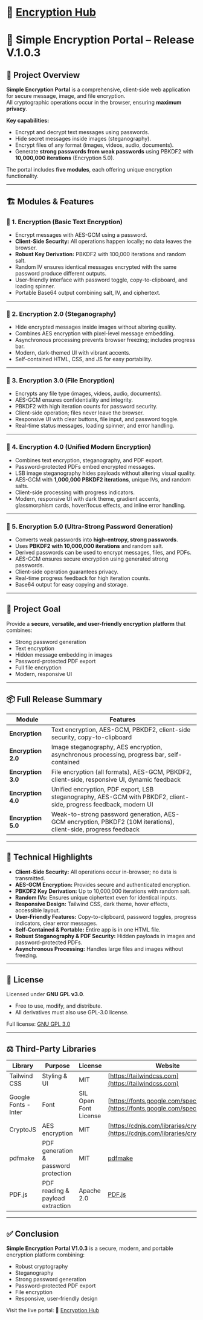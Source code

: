 # 🔗 [Encryption Hub](https://azeem117.github.io/EncryptionHub.github.io/)  

# 🚀 Simple Encryption Portal – Release V.1.0.3

## 🔐 Project Overview
**Simple Encryption Portal** is a comprehensive, client-side web application for secure message, image, and file encryption.  
All cryptographic operations occur in the browser, ensuring **maximum privacy**.  

**Key capabilities:**  
- Encrypt and decrypt text messages using passwords.  
- Hide secret messages inside images (steganography).  
- Encrypt files of any format (images, videos, audio, documents).  
- Generate **strong passwords from weak passwords** using PBKDF2 with **10,000,000 iterations** (Encryption 5.0).  

The portal includes **five modules**, each offering unique encryption functionality.

---

## 🏗️ Modules & Features

### 🔹 1. Encryption (Basic Text Encryption)
- Encrypt messages with AES-GCM using a password.  
- **Client-Side Security:** All operations happen locally; no data leaves the browser.  
- **Robust Key Derivation:** PBKDF2 with 100,000 iterations and random salt.  
- Random IV ensures identical messages encrypted with the same password produce different outputs.  
- User-friendly interface with password toggle, copy-to-clipboard, and loading spinner.  
- Portable Base64 output combining salt, IV, and ciphertext.  

---

### 🔹 2. Encryption 2.0 (Steganography)
- Hide encrypted messages inside images without altering quality.  
- Combines AES encryption with pixel-level message embedding.  
- Asynchronous processing prevents browser freezing; includes progress bar.  
- Modern, dark-themed UI with vibrant accents.  
- Self-contained HTML, CSS, and JS for easy portability.  

---

### 🔹 3. Encryption 3.0 (File Encryption)
- Encrypts any file type (images, videos, audio, documents).  
- AES-GCM ensures confidentiality and integrity.  
- PBKDF2 with high iteration counts for password security.  
- Client-side operation; files never leave the browser.  
- Responsive UI with clear buttons, file input, and password toggle.  
- Real-time status messages, loading spinner, and error handling.  

---

### 🔹 4. Encryption 4.0 (Unified Modern Encryption)
- Combines text encryption, steganography, and PDF export.  
- Password-protected PDFs embed encrypted messages.  
- LSB image steganography hides payloads without altering visual quality.  
- AES-GCM with **1,000,000 PBKDF2 iterations**, unique IVs, and random salts.  
- Client-side processing with progress indicators.  
- Modern, responsive UI with dark theme, gradient accents, glassmorphism cards, hover/focus effects, and inline error handling.  

---

### 🔹 5. Encryption 5.0 (Ultra-Strong Password Generation)
- Converts weak passwords into **high-entropy, strong passwords**.  
- Uses **PBKDF2 with 10,000,000 iterations** and random salt.  
- Derived passwords can be used to encrypt messages, files, and PDFs.  
- AES-GCM ensures secure encryption using generated strong passwords.  
- Client-side operation guarantees privacy.  
- Real-time progress feedback for high iteration counts.  
- Base64 output for easy copying and storage.  

---

## 🎯 Project Goal
Provide a **secure, versatile, and user-friendly encryption platform** that combines:  
- Strong password generation  
- Text encryption  
- Hidden message embedding in images  
- Password-protected PDF export  
- Full file encryption  
- Modern, responsive UI  

---

## 📦 Full Release Summary
| Module             | Features                                                                                             |
|-------------------|-----------------------------------------------------------------------------------------------------|
| **Encryption**     | Text encryption, AES-GCM, PBKDF2, client-side security, copy-to-clipboard                            |
| **Encryption 2.0** | Image steganography, AES encryption, asynchronous processing, progress bar, self-contained         |
| **Encryption 3.0** | File encryption (all formats), AES-GCM, PBKDF2, client-side, responsive UI, dynamic feedback        |
| **Encryption 4.0** | Unified encryption, PDF export, LSB steganography, AES-GCM with PBKDF2, client-side, progress feedback, modern UI |
| **Encryption 5.0** | Weak-to-strong password generation, AES-GCM encryption, PBKDF2 (10M iterations), client-side, progress feedback |

---

## 🔑 Technical Highlights
- **Client-Side Security:** All operations occur in-browser; no data is transmitted.  
- **AES-GCM Encryption:** Provides secure and authenticated encryption.  
- **PBKDF2 Key Derivation:** Up to 10,000,000 iterations with random salt.  
- **Random IVs:** Ensures unique ciphertext even for identical inputs.  
- **Responsive Design:** Tailwind CSS, dark theme, hover effects, accessible layout.  
- **User-Friendly Features:** Copy-to-clipboard, password toggles, progress indicators, clear error messages.  
- **Self-Contained & Portable:** Entire app is in one HTML file.  
- **Robust Steganography & PDF Security:** Hidden payloads in images and password-protected PDFs.  
- **Asynchronous Processing:** Handles large files and images without freezing.  

---

## 📜 License
Licensed under **GNU GPL v3.0**.  
- Free to use, modify, and distribute.  
- All derivatives must also use GPL-3.0 license.  

Full license: [GNU GPL 3.0](https://www.gnu.org/licenses/gpl-3.0.en.html)  

---

## ⚖️ Third-Party Libraries

| Library        | Purpose                      | License | Website |
|----------------|------------------------------|---------|---------|
| Tailwind CSS   | Styling & UI                 | MIT     | [https://tailwindcss.com](https://tailwindcss.com) |
| Google Fonts - Inter | Font                   | SIL Open Font License | [https://fonts.google.com/specimen/Inter](https://fonts.google.com/specimen/Inter) |
| CryptoJS       | AES encryption               | MIT     | [https://cdnjs.com/libraries/crypto-js](https://cdnjs.com/libraries/crypto-js) |
| pdfmake        | PDF generation & password protection | MIT     | [pdfmake](https://pdfmake.github.io/docs/) |
| PDF.js         | PDF reading & payload extraction | Apache 2.0 | [PDF.js](https://mozilla.github.io/pdf.js/) |

---

## ✅ Conclusion
**Simple Encryption Portal V1.0.3** is a secure, modern, and portable encryption platform combining:  
- Robust cryptography  
- Steganography  
- Strong password generation  
- Password-protected PDF export  
- File encryption  
- Responsive, user-friendly design  

Visit the live portal: 🔗 [Encryption Hub](https://azeem117.github.io/EncryptionHub.github.io/)  

